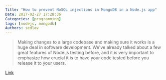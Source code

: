```yaml
---
Title: "How to prevent NoSQL injections in MongoDB in a Node.js app"
Date: 2017-02-27 17:28:36
Categories: [programming]
tags: [nodejs, mongodb]
Authors: sedlav
---
```


> Making changes to a large codebase and making sure it works is a huge deal in software development. We've already talked about a few great features of Node.js testing before, and it is very important to emphasize how crucial it is to have your code tested before you release it to your users.

[Link](https://blog.risingstack.com/getting-node-js-testing-and-tdd-right-node-js-at-scale/)

